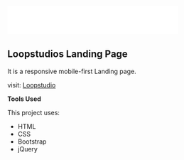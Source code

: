 ![Loopstudios Logo](https://github.com/valencydickson/Loopstudios/blob/main/images/logo.svg)

## Loopstudios Landing Page

It is a responsive mobile-first Landing page.

visit: [Loopstudio](https://vercel.com/valencydickson/loopstudios)

**Tools Used**

This project uses:
- HTML
- CSS
- Bootstrap
- jQuery
